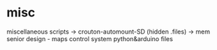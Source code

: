 # misc
miscellaneous scripts
-> crouton-automount-SD (hidden .files)
-> mem senior design - maps control system python&arduino files 
